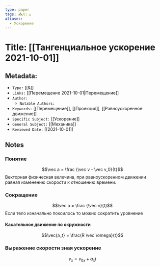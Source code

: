 ```yaml
---
type: paper
tags: 📥️/📜️ ⚖️
aliases:
  - Ускорение
---
```




# Title: **[[Тангенциальное ускорение 2021-10-01]]**


## Metadata:

- `Type:` [[&]]
- `Links:` [[Перемещение 2021-10-01|Перемещение]]
- `Author:` 
	- `Notable Authors:` 
- `Keywords:` [[Перемещение]], [[Проекция]], [[Равноускоренное движение]]
- `Specific Subject:` [[Ускорение]]
- `General Subject:` [[Механика]]
- `Reviewed Date:` [[2021-10-01]]

## Notes

### Понятие
$$\vec a = \frac {\vec v - \vec v_0}{t}$$
Векторная физическая велечина, при равноускоренном движении равная изменению скорости к отношению времени.

### Сокращение 
$$\vec a = \frac {\vec v}{t}$$
Если тело изначально покоилось то можно сократить уровнение

#### Касательное движение по окружности
$$\vec{a_t} = \frac{R \vec \omega}{t}$$

### Выражение скорости зная ускорение 
$$v_x = v_{0x} + a_xt$$
